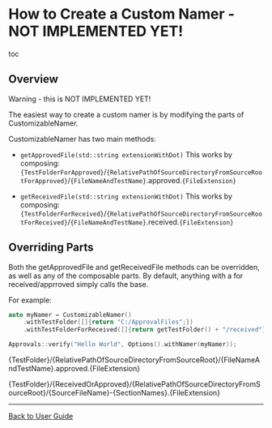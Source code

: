 <a id="top"></a>

# How to Create a Custom Namer - NOT IMPLEMENTED YET!

toc

## Overview

Warning - this is NOT IMPLEMENTED YET!

The easiest way to create a custom namer is by modifying the parts of CustomizableNamer.

CustomizableNamer has two main methods:

* `getApprovedFile(std::string extensionWithDot)`
This works by composing:
`{TestFolderForApproved}`/`{RelativePathOfSourceDirectoryFromSourceRootForApproved}`/`{FileNameAndTestName}`.approved.`{FileExtension}`

* `getReceivedFile(std::string extensionWithDot)`
This works by composing:
`{TestFolderForReceived}`/`{RelativePathOfSourceDirectoryFromSourceRootForReceived}`/`{FileNameAndTestName}`.received.`{FileExtension}`

## Overriding Parts

Both the getApprovedFile and getReceivedFile methods can be overridden, as well as any of the composable parts. By default, anything with a for received/apprroved simply calls the base.

For example:

```cpp
auto myNamer = CustomizableNamer()
    .withTestFolder([]{return "C:/ApprovalFiles";})
    .withTestFolderForReceived([]{return getTestFolder() + "/received"});

Approvals::verify("Hello World", Options().withNamer(myNamer));
```

{TestFolder}/{RelativePathOfSourceDirectoryFromSourceRoot}/{FileNameAndTestName}.approved.{FileExtension}

{TestFolder}/{ReceivedOrApproved}/{RelativePathOfSourceDirectoryFromSourceRoot}/{SourceFileName}-{SectionNames}.{FileExtension}

---

[Back to User Guide](/doc/README.md#top)
